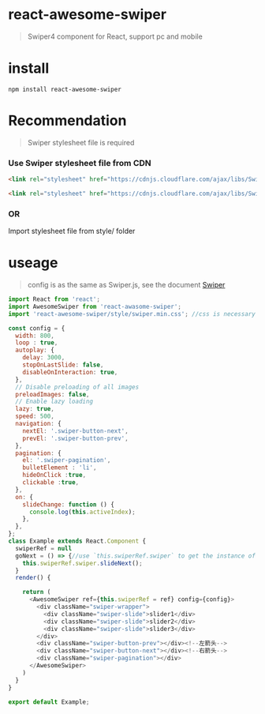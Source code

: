# react-awesome-swiper

>Swiper4 component for React, support pc and mobile

# install

```npm install react-awesome-swiper```

# Recommendation

>Swiper stylesheet file is required

### Use Swiper stylesheet file from CDN

```html
<link rel="stylesheet" href="https://cdnjs.cloudflare.com/ajax/libs/Swiper/4.4.1/css/swiper.css">
```

```html
<link rel="stylesheet" href="https://cdnjs.cloudflare.com/ajax/libs/Swiper/4.4.1/css/swiper.min.css">
```

### OR
Import stylesheet file from style/  folder 

# useage
>config is as the same as Swiper.js, see the document [Swiper](http://www.idangero.us/swiper/get-started/) 
```javascript
import React from 'react';
import AwesomeSwiper from 'react-awasome-swiper';
import 'react-awesome-swiper/style/swiper.min.css'; //css is necessary

const config = {
  width: 800,
  loop : true,
  autoplay: {
    delay: 3000,
    stopOnLastSlide: false,
    disableOnInteraction: true,
  },
  // Disable preloading of all images
  preloadImages: false,
  // Enable lazy loading
  lazy: true,
  speed: 500,
  navigation: {
    nextEl: '.swiper-button-next',
    prevEl: '.swiper-button-prev',
  },
  pagination: {
    el: '.swiper-pagination',
    bulletElement : 'li',
    hideOnClick :true,
    clickable :true,
  },
  on: {
    slideChange: function () {
      console.log(this.activeIndex);
    },
  },
};
class Example extends React.Component {
  swiperRef = null
  goNext = () => {//use `this.swiperRef.swiper` to get the instance of Swiper
    this.swiperRef.swiper.slideNext();
  }
  render() {

    return (
      <AwesomeSwiper ref={this.swiperRef = ref} config={config}>
        <div className="swiper-wrapper">
          <div className="swiper-slide">slider1</div>
          <div className="swiper-slide">slider2</div>
          <div className="swiper-slide">slider3</div>
        </div>
        <div className="swiper-button-prev"></div><!--左箭头-->
        <div className="swiper-button-next"></div><!--右箭头-->
        <div className="swiper-pagination"></div>
      </AwesomeSwiper>
    )
  }
}

export default Example;
```
